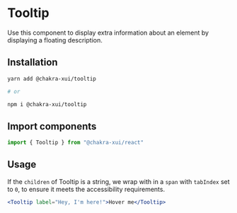 # Tooltip

Use this component to display extra information about an element by displaying a
floating description.

## Installation

```sh
yarn add @chakra-xui/tooltip

# or

npm i @chakra-xui/tooltip
```

## Import components

```js
import { Tooltip } from "@chakra-xui/react"
```

## Usage

If the `children` of Tooltip is a string, we wrap with in a `span` with
`tabIndex` set to `0`, to ensure it meets the accessibility requirements.

```jsx
<Tooltip label="Hey, I'm here!">Hover me</Tooltip>
```
